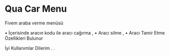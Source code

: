# Qua Car Menu
Fivem araba verme menüsü

• İçerisinde aracın kodu ile aracı cağırma ,
• Aracı silme ,
• Aracı Tamir Etme Özellikleri Bulunur

İyi Kullanımlar Dilerim . .

